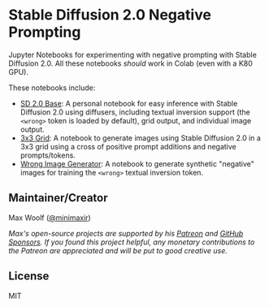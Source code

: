 # Stable Diffusion 2.0 Negative Prompting

Jupyter Notebooks for experimenting with negative prompting with Stable Diffusion 2.0. All these notebooks _should_ work in Colab (even with a K80 GPU).

These notebooks include:

- [SD 2.0 Base](sd_2_0_base.ipynb): A personal notebook for easy inference with Stable Diffusion 2.0 using diffusers, including textual inversion support (the `<wrong>` token is loaded by default), grid output, and individual image output.
- [3x3 Grid](sd_2_0_grid_3x3.ipynb): A notebook to generate images using Stable Diffusion 2.0 in a 3x3 grid using a cross of positive prompt additions and negative prompts/tokens.
- [Wrong Image Generator](wrong_image_generator.ipynb): A notebook to generate synthetic "negative" images for training the `<wrong>` textual inversion token.

## Maintainer/Creator

Max Woolf ([@minimaxir](https://minimaxir.com))

_Max's open-source projects are supported by his [Patreon](https://www.patreon.com/minimaxir) and [GitHub Sponsors](https://github.com/sponsors/minimaxir). If you found this project helpful, any monetary contributions to the Patreon are appreciated and will be put to good creative use._

## License

MIT

